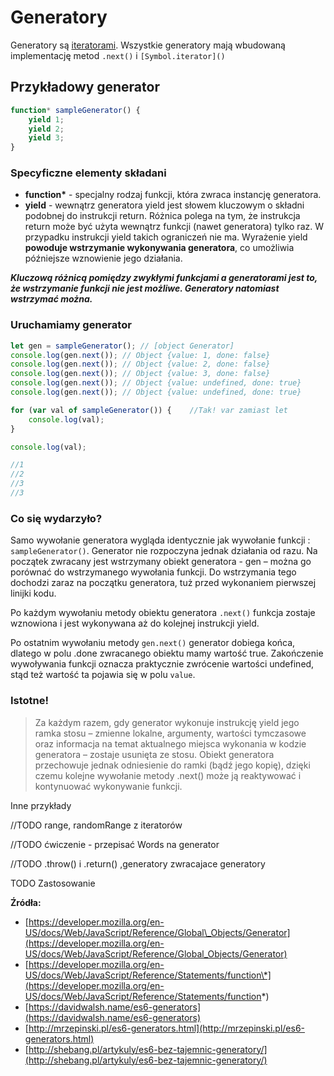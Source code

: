 # Generatory

Generatory są [iteratorami](/iterators-and-for-of.md). Wszystkie generatory mają wbudowaną implementację metod `.next()` i `[Symbol.iterator]()` 

## Przykładowy generator

```js
function* sampleGenerator() {
    yield 1;
    yield 2;
    yield 3;
}
```

### Specyficzne elementy składani

* **function\*** - specjalny rodzaj funkcji, która zwraca instancję generatora.
* **yield** - wewnątrz generatora yield jest słowem kluczowym o składni podobnej do instrukcji return. Różnica polega na tym, że instrukcja return może być użyta wewnątrz funkcji \(nawet generatora\) tylko raz. W przypadku instrukcji yield takich ograniczeń nie ma. Wyrażenie yield **powoduje wstrzymanie wykonywania generatora**, co umożliwia późniejsze wznowienie jego działania.



_**Kluczową różnicą pomiędzy zwykłymi funkcjami a generatorami jest to, że  wstrzymanie funkcji nie jest możliwe. Generatory natomiast wstrzymać można.**_

### Uruchamiamy generator

```js
let gen = sampleGenerator(); // [object Generator]
console.log(gen.next()); // Object {value: 1, done: false}
console.log(gen.next()); // Object {value: 2, done: false}
console.log(gen.next()); // Object {value: 3, done: false}
console.log(gen.next()); // Object {value: undefined, done: true}
console.log(gen.next()); // Object {value: undefined, done: true}

for (var val of sampleGenerator()) {    //Tak! var zamiast let
    console.log(val);
}

console.log(val);

//1
//2
//3
//3
```

### Co się wydarzyło?

Samo wywołanie generatora wygląda identycznie jak wywołanie funkcji : `sampleGenerator()`.  Generator nie rozpoczyna jednak działania od razu. Na początek zwracany jest wstrzymany obiekt generatora - gen – można go porównać do wstrzymanego wywołania funkcji. Do wstrzymania tego dochodzi zaraz na początku generatora, tuż przed wykonaniem pierwszej linijki kodu.

Po każdym wywołaniu metody obiektu generatora `.next()` funkcja zostaje wznowiona i jest wykonywana aż do kolejnej instrukcji yield.

Po ostatnim wywołaniu metody `gen.next()` generator dobiega końca, dlatego w polu .done zwracanego obiektu mamy wartość true. Zakończenie wywoływania funkcji oznacza praktycznie zwrócenie wartości undefined, stąd też wartość ta pojawia się w polu `value`.

### Istotne!

> Za każdym razem, gdy generator wykonuje instrukcję yield jego ramka stosu – zmienne lokalne, argumenty, wartości tymczasowe oraz informacja na temat aktualnego miejsca wykonania w kodzie generatora – zostaje usunięta ze stosu. Obiekt generatora przechowuje jednak odniesienie do ramki \(bądź jego kopię\), dzięki czemu kolejne wywołanie metody .next\(\) może ją reaktywować i kontynuować wykonywanie funkcji.



Inne przykłady

//TODO range, randomRange  z iteratorów

//TODO  ćwiczenie - przepisać Words na generator

//TODO  .throw\(\) i .return\(\)  ,generatory zwracajace generatory

TODO Zastosowanie





**Źródła:**

* [https://developer.mozilla.org/en-US/docs/Web/JavaScript/Reference/Global\_Objects/Generator](https://developer.mozilla.org/en-US/docs/Web/JavaScript/Reference/Global_Objects/Generator)
* [https://developer.mozilla.org/en-US/docs/Web/JavaScript/Reference/Statements/function\*](https://developer.mozilla.org/en-US/docs/Web/JavaScript/Reference/Statements/function*)
* [https://davidwalsh.name/es6-generators](https://davidwalsh.name/es6-generators)
* [http://mrzepinski.pl/es6-generators.html](http://mrzepinski.pl/es6-generators.html)
* [http://shebang.pl/artykuly/es6-bez-tajemnic-generatory/](http://shebang.pl/artykuly/es6-bez-tajemnic-generatory/)



